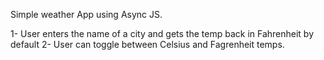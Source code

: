 Simple weather App using Async JS.

1- User enters the name of a city and gets the temp back in Fahrenheit by default
2- User can toggle between Celsius and Fagrenheit temps. 
